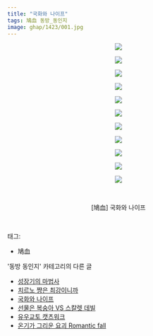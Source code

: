 ```yaml
---
title: "국화와 나이프"
tags: 鳩血 동방_동인지
image: ghap/1423/001.jpg
---
```

<div class="article">
<p style="text-align: center; clear: none; float: none;"><img src="{{ site.nasurl }}/ghap/1423/001.jpg"/></p>
<p style="text-align: center; clear: none; float: none;"><img src="{{ site.nasurl }}/ghap/1423/002.jpg"/></p>
<p style="text-align: center; clear: none; float: none;"><img src="{{ site.nasurl }}/ghap/1423/003.jpg"/></p>
<p style="text-align: center; clear: none; float: none;"><img src="{{ site.nasurl }}/ghap/1423/004.jpg"/></p>
<p style="text-align: center; clear: none; float: none;"><img src="{{ site.nasurl }}/ghap/1423/005.jpg"/></p>
<p style="text-align: center; clear: none; float: none;"><img src="{{ site.nasurl }}/ghap/1423/006.jpg"/></p>
<p style="text-align: center; clear: none; float: none;"><img src="{{ site.nasurl }}/ghap/1423/007.jpg"/></p>
<p style="text-align: center; clear: none; float: none;"><img src="{{ site.nasurl }}/ghap/1423/008.jpg"/></p>
<p style="text-align: center; clear: none; float: none;"><img src="{{ site.nasurl }}/ghap/1423/009.jpg"/></p>
<p style="text-align: center; clear: none; float: none;"><img src="{{ site.nasurl }}/ghap/1423/010.jpg"/></p>
<p style="text-align: center; clear: none; float: none;"><img src="{{ site.nasurl }}/ghap/1423/011.jpg"/></p>
<p style="text-align: center; clear: none; float: none;"><br/></p>
<p style="text-align: center; clear: none; float: none;">[鳩血] 국화와 나이프</p>
<p><br/></p>
</div><div class="tagTrail">
<p>태그: </p>
<ul>
<li>鳩血</li>
</ul>
</div><div class="another">
<p>'동방 동인지' 카테고리의 다른 글</p>
<ul>
<li><a href="/2016-08-08-ghap_1425">성장기의 마법사</a></li>
<li><a href="/2016-08-08-ghap_1424">치르노 쨩은 최강이니까</a></li>
<li><a href="/2016-08-08-ghap_1423">국화와 나이프</a></li>
<li><a href="/2016-08-08-ghap_1422">선물은 복숭아 VS 스칼렛 데빌</a></li>
<li><a href="/2016-08-08-ghap_1421">유우교토 캣츠워크</a></li>
<li><a href="/2016-08-08-ghap_1420">온기가 그리운 요괴 Romantic fall</a></li>
</ul>
</div><div class="cb_module cb_fluid">
<div class="cb_wrt cb_profile">
</div><!-- commentList close -->
</div>